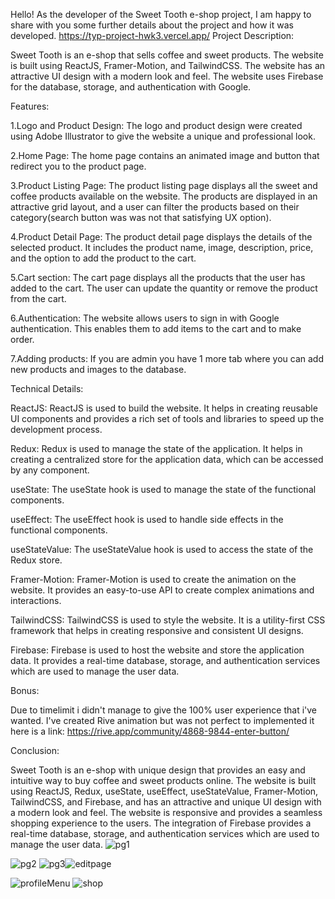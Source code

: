 Hello! As the developer of the Sweet Tooth e-shop project, I am happy to share with you some further details about the project and how it was developed.
https://typ-project-hwk3.vercel.app/
Project Description:

Sweet Tooth is an e-shop that sells coffee and sweet products. The website is built using ReactJS, Framer-Motion, and TailwindCSS. The website has an attractive UI design with a modern look and feel. The website uses Firebase for the database, storage, and authentication with Google.

Features:

1.Logo and Product Design: The logo and product design were created using Adobe Illustrator to give the website a unique and professional look.

2.Home Page: The home page contains an animated image and button that redirect you to the product page.

3.Product Listing Page: The product listing page displays all the sweet and coffee products available on the website. The products are displayed in an attractive grid layout, and a user can filter the products based on their category(search button was was not that satisfying UX option).

4.Product Detail Page: The product detail page displays the details of the selected product. It includes the product name, image, description, price, and the option to add the product to the cart.

5.Cart section: The cart page displays all the products that the user has added to the cart. The user can update the quantity or remove the product from the cart.

6.Authentication: The website allows users to sign in with Google authentication. This enables them to add items to the cart and to make order.

7.Adding products: If you are admin you have 1 more tab where you can add new products and images to the database.

Technical Details:

ReactJS: ReactJS is used to build the website. It helps in creating reusable UI components and provides a rich set of tools and libraries to speed up the development process.

Redux: Redux is used to manage the state of the application. It helps in creating a centralized store for the application data, which can be accessed by any component.

useState: The useState hook is used to manage the state of the functional components.

useEffect: The useEffect hook is used to handle side effects in the functional components.

useStateValue: The useStateValue hook is used to access the state of the Redux store.

Framer-Motion: Framer-Motion is used to create the animation on the website. It provides an easy-to-use API to create complex animations and interactions.

TailwindCSS: TailwindCSS is used to style the website. It is a utility-first CSS framework that helps in creating responsive and consistent UI designs.

Firebase: Firebase is used to host the website and store the application data. It provides a real-time database, storage, and authentication services which are used to manage the user data.

Bonus:

Due to timelimit i didn't manage to give the 100% user experience that i've wanted.
I've created Rive animation but was not perfect to implemented it here is a link:
https://rive.app/community/4868-9844-enter-button/

Conclusion:

Sweet Tooth is an e-shop with unique design that provides an easy and intuitive way to buy coffee and sweet products online. The website is built using ReactJS, Redux, useState, useEffect, useStateValue, Framer-Motion, TailwindCSS, and Firebase, and has an attractive and unique UI design with a modern look and feel. The website is responsive and provides a seamless shopping experience to the users. The integration of Firebase  provides a real-time database, storage, and authentication services which are used to manage the user data.
![pg1](https://user-images.githubusercontent.com/104060829/230747312-76055cb8-43c7-4532-b98b-6b96753d1d9c.JPG)

![pg2](https://user-images.githubusercontent.com/104060829/230747301-f74e5b1e-9ae6-40a6-9ada-f84a0ec057f2.JPG)
![pg3](https://user-images.githubusercontent.com/104060829/230747303-de6056f6-1e01-4d5c-81cc-caecd1bdf0c1.JPG)![editpage](https://user-images.githubusercontent.com/104060829/232702213-39e8118c-8596-4636-903e-1f517bd99c89.PNG)


![profileMenu](https://user-images.githubusercontent.com/104060829/232702699-3dad0bea-b6be-4ce5-b31b-0fb667dc31af.PNG)
![shop](https://user-images.githubusercontent.com/104060829/232702739-e182a6b5-4623-4e9d-b780-2dddc5de44c0.PNG)
